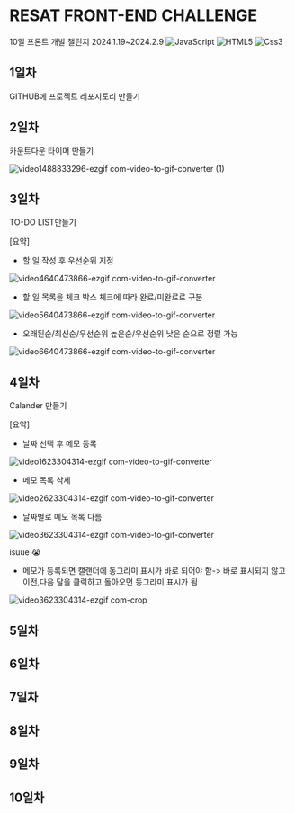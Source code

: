 # RESAT FRONT-END CHALLENGE

10일 프론트 개발 챌린지 2024.1.19~2024.2.9
 ![JavaScript](https://img.shields.io/badge/Javascript-F7DF1E?style=flat-square&logo=Javascript&logoColor=black)
 ![HTML5](https://img.shields.io/badge/HTML5-E34F26?style=flat-square&logo=HTML5&logoColor=white)
 ![Css3](https://img.shields.io/badge/CSS3-1572B6?style=flat-square&logo=CSS3&logoColor=white)

	

## 1일차
GITHUB에 프로젝트 레포지토리 만들기

## 2일차
카운트다운 타이머 만들기

![video1488833296-ezgif com-video-to-gif-converter (1)](https://github.com/SeungHuiHan/RESAT_Front/assets/98226400/1033d0d7-da9d-4b19-a0a2-184536c02e65)

## 3일차
TO-DO LIST만들기

[요약]
- 할 일 작성 후 우선순위 지정
  
 ![video4640473866-ezgif com-video-to-gif-converter](https://github.com/SeungHuiHan/RESAT_Front/assets/98226400/4c34b185-8ead-4088-91db-53b5917c6a32)

- 할 일 목록을 체크 박스 체크에 따라 완료/미완료로 구분
  
 ![video5640473866-ezgif com-video-to-gif-converter](https://github.com/SeungHuiHan/RESAT_Front/assets/98226400/4a731605-e533-424c-835f-137fe42a204e)

- 오래된순/최신순/우선순위 높은순/우선순위 낮은 순으로 정렬 가능
  
 ![video6640473866-ezgif com-video-to-gif-converter](https://github.com/SeungHuiHan/RESAT_Front/assets/98226400/44889135-75ba-4c2e-b4f6-f6b79e46d23e)


## 4일차
Calander 만들기

[요약]
- 날짜 선택 후 메모 등록

![video1623304314-ezgif com-video-to-gif-converter](https://github.com/SeungHuiHan/RESAT_Front/assets/98226400/b7e1b413-65f4-488c-80b1-88d920b1627d)

- 메모 목록 삭제

![video2623304314-ezgif com-video-to-gif-converter](https://github.com/SeungHuiHan/RESAT_Front/assets/98226400/adce124a-d688-45e6-bf01-582d59f6f79e)

-  날짜별로 메모 목록 다름

![video3623304314-ezgif com-video-to-gif-converter](https://github.com/SeungHuiHan/RESAT_Front/assets/98226400/413f9e9a-0b97-4a95-8210-a42adc21a347)

isuue :sob:

- 메모가 등록되면 캘랜더에 동그라미 표시가 바로 되어야 함-> 바로 표시되지 않고 이전,다음 달을 클릭하고 돌아오면 동그라미 표시가 됨

![video3623304314-ezgif com-crop](https://github.com/SeungHuiHan/RESAT_Front/assets/98226400/f2553bb1-60ee-4357-bf45-383f9ae86eef)

## 5일차

## 6일차

## 7일차

## 8일차

## 9일차

## 10일차
